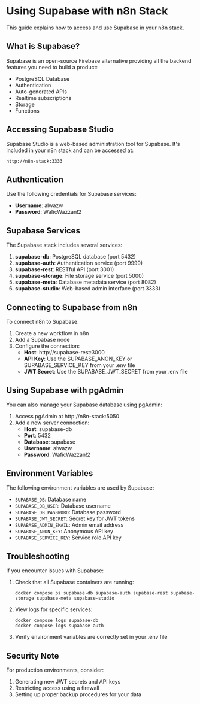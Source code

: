 # Using Supabase with n8n Stack

This guide explains how to access and use Supabase in your n8n stack.

## What is Supabase?

Supabase is an open-source Firebase alternative providing all the backend features you need to build a product:

- PostgreSQL Database
- Authentication
- Auto-generated APIs
- Realtime subscriptions
- Storage
- Functions

## Accessing Supabase Studio

Supabase Studio is a web-based administration tool for Supabase. It's included in your n8n stack and can be accessed at:

```
http://n8n-stack:3333
```

## Authentication

Use the following credentials for Supabase services:

- **Username**: alwazw
- **Password**: WaficWazzan!2

## Supabase Services

The Supabase stack includes several services:

1. **supabase-db**: PostgreSQL database (port 5432)
2. **supabase-auth**: Authentication service (port 9999)
3. **supabase-rest**: RESTful API (port 3001)
4. **supabase-storage**: File storage service (port 5000)
5. **supabase-meta**: Database metadata service (port 8082)
6. **supabase-studio**: Web-based admin interface (port 3333)

## Connecting to Supabase from n8n

To connect n8n to Supabase:

1. Create a new workflow in n8n
2. Add a Supabase node
3. Configure the connection:
   - **Host**: http://supabase-rest:3000
   - **API Key**: Use the SUPABASE_ANON_KEY or SUPABASE_SERVICE_KEY from your .env file
   - **JWT Secret**: Use the SUPABASE_JWT_SECRET from your .env file

## Using Supabase with pgAdmin

You can also manage your Supabase database using pgAdmin:

1. Access pgAdmin at http://n8n-stack:5050
2. Add a new server connection:
   - **Host**: supabase-db
   - **Port**: 5432
   - **Database**: supabase
   - **Username**: alwazw
   - **Password**: WaficWazzan!2

## Environment Variables

The following environment variables are used by Supabase:

- `SUPABASE_DB`: Database name
- `SUPABASE_DB_USER`: Database username
- `SUPABASE_DB_PASSWORD`: Database password
- `SUPABASE_JWT_SECRET`: Secret key for JWT tokens
- `SUPABASE_ADMIN_EMAIL`: Admin email address
- `SUPABASE_ANON_KEY`: Anonymous API key
- `SUPABASE_SERVICE_KEY`: Service role API key

## Troubleshooting

If you encounter issues with Supabase:

1. Check that all Supabase containers are running:
   ```
   docker compose ps supabase-db supabase-auth supabase-rest supabase-storage supabase-meta supabase-studio
   ```

2. View logs for specific services:
   ```
   docker compose logs supabase-db
   docker compose logs supabase-auth
   ```

3. Verify environment variables are correctly set in your .env file

## Security Note

For production environments, consider:

1. Generating new JWT secrets and API keys
2. Restricting access using a firewall
3. Setting up proper backup procedures for your data
